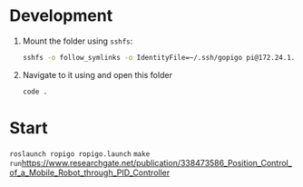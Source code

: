 # Development

1. Mount the folder using `sshfs`:

    ```sh
    sshfs -o follow_symlinks -o IdentityFile=~/.ssh/gopigo pi@172.24.1.1:/ ~/Documents/mnt
    ```

2. Navigate to it using and open this folder

    ```sh
    code .
    ```


# Start

`roslaunch ropigo ropigo.launch`
`make run`https://www.researchgate.net/publication/338473586_Position_Control_of_a_Mobile_Robot_through_PID_Controller
